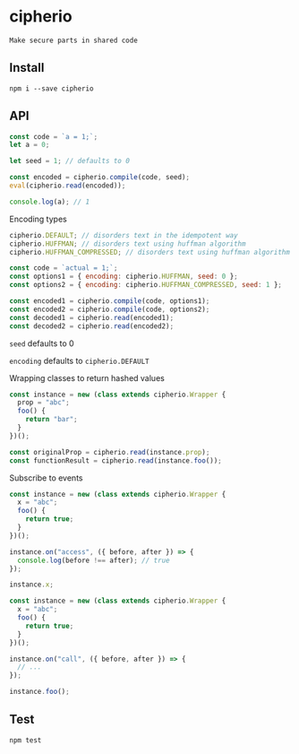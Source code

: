 # cipherio

`Make secure parts in shared code`

## Install

`npm i --save cipherio`

## API

```js
const code = `a = 1;`;
let a = 0;

let seed = 1; // defaults to 0

const encoded = cipherio.compile(code, seed);
eval(cipherio.read(encoded));

console.log(a); // 1
```

Encoding types

```js
cipherio.DEFAULT; // disorders text in the idempotent way
cipherio.HUFFMAN; // disorders text using huffman algorithm
cipherio.HUFFMAN_COMPRESSED; // disorders text using huffman algorithm with smaller letter count of the resulting decoded text
```

```js
const code = `actual = 1;`;
const options1 = { encoding: cipherio.HUFFMAN, seed: 0 };
const options2 = { encoding: cipherio.HUFFMAN_COMPRESSED, seed: 1 };

const encoded1 = cipherio.compile(code, options1);
const encoded2 = cipherio.compile(code, options2);
const decoded1 = cipherio.read(encoded1);
const decoded2 = cipherio.read(encoded2);
```

`seed` defaults to 0

`encoding` defaults to `cipherio.DEFAULT`

Wrapping classes to return hashed values

```js
const instance = new (class extends cipherio.Wrapper {
  prop = "abc";
  foo() {
    return "bar";
  }
})();

const originalProp = cipherio.read(instance.prop);
const functionResult = cipherio.read(instance.foo());
```

Subscribe to events

```js
const instance = new (class extends cipherio.Wrapper {
  x = "abc";
  foo() {
    return true;
  }
})();

instance.on("access", ({ before, after }) => {
  console.log(before !== after); // true
});

instance.x;
```

```js
const instance = new (class extends cipherio.Wrapper {
  x = "abc";
  foo() {
    return true;
  }
})();

instance.on("call", ({ before, after }) => {
  // ...
});

instance.foo();
```

## Test

```bash
npm test
```
